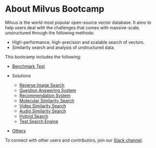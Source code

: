 # About Milvus Bootcamp

Milvus is the world most popular open-source vector database. It aims to help users deal with the challenges that comes with massive-scale, unstructured through the following methods:

- High-performance, high-precision and scalable search of vectors.
- Similarity search and analysis of unstructured data.

This bootcamp includes the following:

- [Benchmark Test](benchmark_test)

- Solutions
  - [Reverse Image Search](solutions/reverse_image_search)
  - [Question Answering System](solutions/question_answering_system)
  - [Recommendation System](solutions/recommendation_system)
  - [Molecular Similarity Search](solutions/molecular_similarity_search)
  - [Video Similarity Search](solutions/video_similarity_search)
  - [Audio Similarity Search](solutions/audio_similarity_search)
  - [Hybrid Search](solutions/hybrid_search)
  - [Text Search Engine](solutions/text_search_engine)

- [Others](etc)

To connect with other users and contributors, join our [Slack channel](https://join.slack.com/t/milvusio/shared_invite/enQtNzY1OTQ0NDI3NjMzLWNmYmM1NmNjOTQ5MGI5NDhhYmRhMGU5M2NhNzhhMDMzY2MzNDdlYjM5ODQ5MmE3ODFlYzU3YjJkNmVlNDQ2ZTk).

